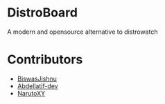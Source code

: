 # DistroBoard
A modern and opensource alternative to distrowatch

# Contributors
- [BiswasJishnu](https://github.com/BiswasJishnu)
- [Abdellatif-dev](https://github.com/abdellatif-dev)
- [NarutoXY](https://github.com/NarutoXY)
